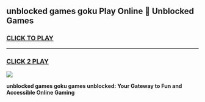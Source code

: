 
## unblocked games goku Play Online 👋 Unblocked Games
<h3>
<a href="https://premium.freeplayer.one?title=unblocked_games_goku&ref=19F">CLICK TO PLAY</a></h3>
<hr>

<h3>
<a href="https://premium.freeplayer.one?title=unblocked_games_goku&ref=19F">CLICK 2 PLAY</a>
  
</h3>

<a href="https://premium.freeplayer.one?title=unblocked_games_goku&ref=19F"><img src="https://clearcache.store/games.png"></a>


**unblocked games goku games unblocked: Your Gateway to Fun and Accessible Online Gaming**
